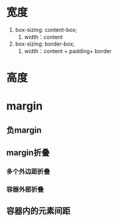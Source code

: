 # 宽度
1. box-sizing: content-box;
	1. width：content
2. box-sizing: border-box;
	1. width：content + padding+ border
# 高度
# margin
## 负margin
## margin折叠
### 多个外边距折叠
### 容器外部折叠
## 容器内的元素间距